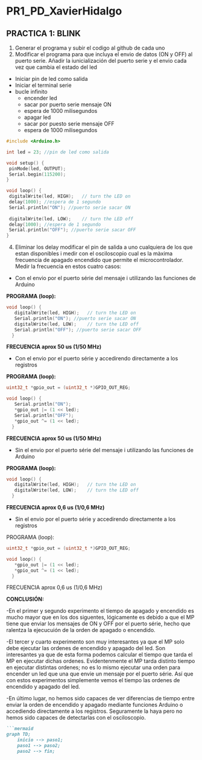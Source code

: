 # PR1_PD_XavierHidalgo

## PRACTICA 1: BLINK
1. Generar el programa y subir el codigo al github de cada uno
2. Modificar el programa para que incluya el envio de datos (ON y OFF) al puerto serie. Añadir la
iunicialización del puerto serie y el envio cada vez que cambia el estado del led
- Iniciar pin de led como salida
- Iniciar el terminal serie
- bucle infinito
    - encender led
    - sacar por puerto serie mensaje ON
    - espera de 1000 milisegundos
    - apagar led
    - sacar por puesto serie mensaje OFF
    - espera de 1000 milisegundos
``` cpp
#include <Arduino.h>

int led = 23; //pin de led como salida

void setup() {               
 pinMode(led, OUTPUT); 
 Serial.begin(115200);  
}

void loop() {
 digitalWrite(led, HIGH);   // turn the LED on
 delay(1000); //espera de 1 segundo
 Serial.println("ON"); //puerto serie sacar ON
 
 digitalWrite(led, LOW);    // turn the LED off
 delay(1000); //espera de 1 segundo
 Serial.println("OFF"); //puerto serie sacar OFF
}
```
4. Eliminar los delay modificar el pin de salida a uno cualquiera de los que estan disponibles i medir con
el osciloscopio cual es la màxima frecuencia de apagado encendido que permite el microcontrolador.
Medir la frecuencia en estos cuatro casos:
- Con el envio por el puerto série del mensaje i utilizando las funciones de Arduino

**PROGRAMA (loop):**
  ``` cpp
  void loop() {
     digitalWrite(led, HIGH);   // turn the LED on
     Serial.println("ON"); //puerto serie sacar ON
     digitalWrite(led, LOW);    // turn the LED off
     Serial.println("OFF"); //puerto serie sacar OFF
    }

  ```
**FRECUENCIA aprox 50 us (1/50 MHz)**
- Con el envio por el puerto série y accedirendo directamente a los registros

**PROGRAMA (loop):**
  ``` cpp
  uint32_t *gpio_out = (uint32_t *)GPIO_OUT_REG;
  
  void loop() {
     Serial.println("ON");
     *gpio_out |= (1 << led);
     Serial.println("OFF");      
     *gpio_out ^= (1 << led);
    }

  ```
**FRECUENCIA aprox 50 us (1/50 MHz)**
- Sin el envio por el puerto série del mensaje i utilizando las funciones de Arduino

**PROGRAMA (loop):**
  ``` cpp
  void loop() {
     digitalWrite(led, HIGH);   // turn the LED on
     digitalWrite(led, LOW);    // turn the LED off
    }

  ```
**FRECUENCIA aprox 0,6 us (1/0,6 MHz)**
- Sin el envio por el puerto série y accedirendo directamente a los registros

PROGRAMA (loop):
  ``` cpp
  uint32_t *gpio_out = (uint32_t *)GPIO_OUT_REG;

  void loop() {
     *gpio_out |= (1 << led);
     *gpio_out ^= (1 << led);
    }

  ```
FRECUENCIA aprox 0,6 us (1/0,6 MHz)



**CONCLUSIÓN:**

-En el primer y segundo experimento el tiempo de apagado y encendido es mucho mayor que en los dos siguentes, lógicamente es debido a que el MP tiene que enviar los mensajes de ON y OFF por el puerto série, hecho que ralentza la ejecucuión de la orden de apagado o encendido.
    
-El tercer y cuarto experimento son muy interesantes ya que el MP solo debe ejecutar las ordenes de encendido y apagado del led. Son interesantes ya que de esta forma podemos calcular el tiempo que tarda el MP en ejecutar dichas ordenes. Evidentenmente el MP tarda distinto tiempo en ejecutar distintas ordenes; no es lo mismo ejecutar una orden para encender un led que una que envie un mensaje por el puerto série. Así que con estos experimentos simplemente vemos el tiempo las ordenes de encendido y apagado del led.
    
-En último lugar, no hemos sido capaces de ver diferencias de tiempo entre enviar la orden de encendido y apagado mediante funciones Arduino o accediendo directamente a los registros. Seguramente la haya pero no hemos sido capaces de detectarlas con el osciloscopio.

```markdown
```mermaid
graph TD;
    inicio --> paso1;
    paso1 --> paso2;
    paso2 --> fin;

